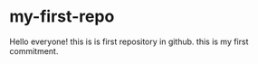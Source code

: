 # my-first-repo
Hello everyone! this is is first repository in github.
this is my first commitment.
